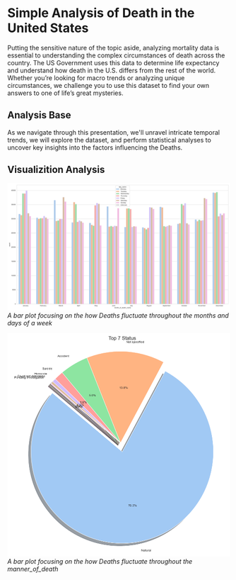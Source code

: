# Simple Analysis of Death in the United States

Putting the sensitive nature of the topic aside, analyzing mortality data is essential to understanding the complex circumstances of death across the country. The US Government uses this data to determine life expectancy and understand how death in the U.S. differs from the rest of the world. Whether you’re looking for macro trends or analyzing unique circumstances, we challenge you to use this dataset to find your own answers to one of life’s great mysteries.


## Analysis Base
As we navigate through this presentation, we'll unravel intricate temporal trends, we will explore the dataset, and perform statistical analyses to uncover key insights into the factors influencing the Deaths.

## Visualizition Analysis


![Image 1](./plots/Death_rate_by_months_and_days.png)
*A bar plot focusing on the how Deaths fluctuate throughout the months and days of a week*


![Image 2](./plots/Death_rate_by_manner_of_death.png)
*A bar plot focusing on the how Deaths fluctuate throughout the manner_of_death*


